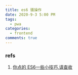 ```yaml
---
title: es6 骚操作
date: 2020-9-3 5:00 PM
tags:
  - pwa
categories:
  - frontend
comments: true
---
```



### refs

1. [你点的 ES6一些小技巧,请查收](https://www.jb51.net/article/138885.htm)